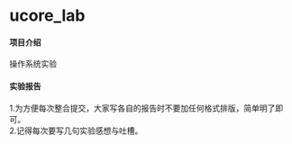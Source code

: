 # ucore_lab

#### 项目介绍
操作系统实验

#### 实验报告
1.为方便每次整合提交，大家写各自的报告时不要加任何格式排版，简单明了即可。<br/> 
2.记得每次要写几句实验感想与吐槽。